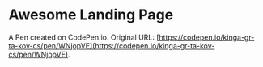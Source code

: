 # Awesome Landing Page

A Pen created on CodePen.io. Original URL: [https://codepen.io/kinga-gr-ta-kov-cs/pen/WNjopVE](https://codepen.io/kinga-gr-ta-kov-cs/pen/WNjopVE).


